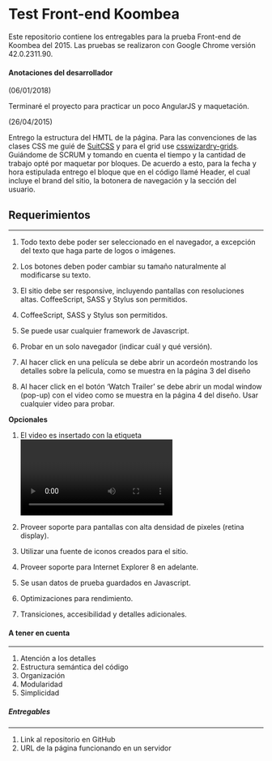# Test Front-end Koombea

Este repositorio contiene los entregables para la prueba Front-end de Koombea del 2015. 
Las pruebas se realizaron con Google Chrome versión 42.0.2311.90. 



#### **Anotaciones del desarrollador**

(06/01/2018)

Terminaré el proyecto para practicar un poco AngularJS y maquetación.

(26/04/2015) 

Entrego la estructura del HMTL de la página. Para las convenciones de las clases CSS me guié de [SuitCSS](https://suitcss.github.io/) y para el grid use [csswizardry-grids](https://csswizardry.com/csswizardry-grids/).
Guiándome de SCRUM y tomando en cuenta el tiempo y la cantidad de trabajo opté por maquetar por bloques. De acuerdo a esto, para la fecha y hora estipulada entrego el bloque que en el código llamé Header, el cual incluye el brand del sitio, la botonera de navegación y la sección del usuario.

## Requerimientos

____
1. Todo texto debe poder ser seleccionado en el navegador, a excepción del texto que haga parte de logos o imágenes.

2. Los botones deben poder cambiar su tamaño naturalmente al modificarse su texto.

3. El sitio debe ser responsive, incluyendo pantallas con resoluciones altas. 
CoffeeScript, SASS y Stylus son permitidos.

4. CoffeeScript, SASS y Stylus son permitidos.

5. Se puede usar cualquier framework de Javascript.

6. Probar en un solo navegador (indicar cuál y qué versión).

7. Al hacer click en una película se debe abrir un acordeón mostrando los detalles sobre la película, como se muestra en la página 3 del diseño

8. Al hacer click en el botón ‘Watch Trailer’ se debe abrir un modal window (pop-up) con el video como se muestra en la página 4 del diseño. Usar cualquier video para probar.
 
**Opcionales**

1. El video es insertado con la etiqueta <video> de HTML5 y el playback se detiene al cerrar el modal window.


2. Proveer soporte para pantallas con alta densidad de pixeles (retina display).


3. Utilizar una fuente de iconos creados para el sitio.


4. Proveer soporte para Internet Explorer 8 en adelante.


5. Se usan datos de prueba guardados en Javascript.


6. Optimizaciones para rendimiento.


7. Transiciones, accesibilidad y detalles adicionales.


#### A tener en cuenta

____
1. Atención a los detalles
2. Estructura semántica del código
3. Organización
4. Modularidad
5. Simplicidad


##### Entregables
___
1. Link al repositorio en GitHub 
2. URL de la página funcionando en un servidor
